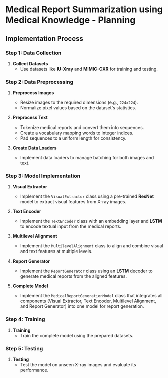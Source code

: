 # Medical Report Summarization using Medical Knowledge - Planning 

## Implementation Process

### Step 1: Data Collection

1. **Collect Datasets**  
   - Use datasets like **IU-Xray** and **MIMIC-CXR** for training and testing.


### Step 2: Data Preprocessing

1. **Preprocess Images**  
   - Resize images to the required dimensions (e.g., `224x224`).  
   - Normalize pixel values based on the dataset's statistics.

2. **Preprocess Text**  
   - Tokenize medical reports and convert them into sequences.  
   - Create a vocabulary mapping words to integer indices.  
   - Pad sequences to a uniform length for consistency.

3. **Create Data Loaders**  
   - Implement data loaders to manage batching for both images and text.


### Step 3: Model Implementation

1. **Visual Extractor**  
   - Implement the `VisualExtractor` class using a pre-trained **ResNet** model to extract visual features from X-ray images.

2. **Text Encoder**  
   - Implement the `TextEncoder` class with an embedding layer and **LSTM** to encode textual input from the medical reports.

3. **Multilevel Alignment**  
   - Implement the `MultilevelAlignment` class to align and combine visual and text features at multiple levels.

4. **Report Generator**  
   - Implement the `ReportGenerator` class using an **LSTM** decoder to generate medical reports from the aligned features.

5. **Complete Model**  
   - Implement the `MedicalReportGenerationModel` class that integrates all components (Visual Extractor, Text Encoder, Multilevel Alignment, and Report Generator) into one model for report generation.


### Step 4: Training

1. **Training**  
   - Train the complete model using the prepared datasets.


### Step 5: Testing  

1. **Testing**  
   - Test the model on unseen X-ray images and evaluate its performance.


